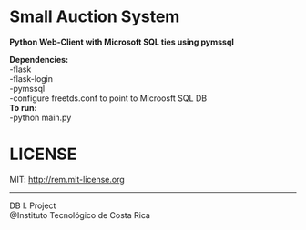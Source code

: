 # Small Auction System

**Python Web-Client with Microsoft SQL ties using pymssql**

**Dependencies:**  
  -flask  
  -flask-login  
  -pymssql  
  -configure freetds.conf to point to Microosft SQL DB  
**To run:**  
  -python main.py  

LICENSE
==== 
MIT: http://rem.mit-license.org   

----
DB I. Project  
@Instituto Tecnológico de Costa Rica
